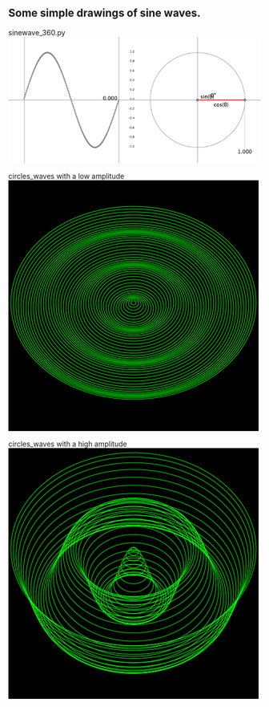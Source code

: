 ## Some simple drawings of sine waves.

sinewave_360.py  
![sinewave_360.py](imgs/sineWave_360.gif)  

circles_waves with a low amplitude  
![with a low amplitude](imgs/circles_waves_low.gif)  

circles_waves with a high amplitude  
![with a high amplitude](imgs/circles_waves_high.gif)  